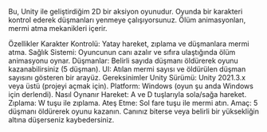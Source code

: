 Bu, Unity ile geliştirdiğim 2D bir aksiyon oyunudur. Oyunda bir karakteri kontrol ederek düşmanları yenmeye çalışıyorsunuz. Ölüm animasyonları, mermi atma mekanikleri içerir.

Özellikler
Karakter Kontrolü: Yatay hareket, zıplama ve düşmanlara mermi atma.
Sağlık Sistemi: Oyuncunun canı azalır ve sıfıra ulaştığında ölüm animasyonu oynar.
Düşmanlar: Belirli sayıda düşmanı öldürerek oyunu kazanabilirsiniz (5 düşman).
UI: Atılan mermi sayısı ve öldürülen düşman sayısını gösteren bir arayüz.
Gereksinimler
Unity Sürümü: Unity 2021.3.x veya üstü (projeyi açmak için).
Platform: Windows (oyun şu anda Windows için derlendi).
Nasıl Oynanır
Hareket: A ve D tuşlarıyla sola/sağa hareket.
Zıplama: W tuşu ile zıplama.
Ateş Etme: Sol fare tuşu ile mermi atın.
Amaç: 5 düşmanı öldürerek oyunu kazanın. Canınız biterse veya belirli bir yüksekliğin altına düşerseniz kaybedersiniz.
